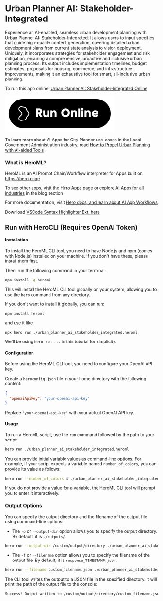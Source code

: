 # Urban Planner AI: Stakeholder-Integrated

Experience an AI-enabled, seamless urban development planning with Urban Planner AI: Stakeholder-Integrated. It allows users to input specifics that guide high-quality content generation, covering detailed urban development plans from current state analysis to vision deployment. Uniquely, it incorporates strategies for stakeholder engagement and risk mitigation, ensuring a comprehensive, proactive and inclusive urban planning process. Its output includes implementation timelines, budget estimates, proposals for housing, commerce, and infrastructure improvements, making it an exhaustive tool for smart, all-inclusive urban planning.

To run this app online: [Urban Planner AI: Stakeholder-Integrated Online](https://hero.page/app/urban-planner-ai:-stakeholder-integrated-ai-powered-inclusive-urban-development/v7MaDq4AIJZFNwDPEcou)

[![Run Urban Planner AI: Stakeholder-Integrated Online](/assets/run.svg)](https://hero.page/app/urban-planner-ai:-stakeholder-integrated-ai-powered-inclusive-urban-development/v7MaDq4AIJZFNwDPEcou)

To learn more about AI Apps for City Planner use-cases in the Local Government Administration industry, read [How to Propel Urban Planning with AI-aided Tools](https://hero.page/blog/ai/local-government-administration/how-to-propel-urban-planning-with-ai-aided-tools/171020)

### What is HeroML?
HeroML is an AI Prompt Chain/Workflow interpreter for Apps built on https://hero.page 

To see other apps, visit the [Hero Apps](https://hero.page/apps) page or explore [AI Apps for all industries](https://hero.page/blog) in the blog section

For more documentation, visit [Hero docs, and learn about AI App Workflows](https://hero.page/tutorials/introduction-to-heroml)

Download [VSCode Syntax Highlighter Ext. here](https://marketplace.visualstudio.com/items?itemName=hero-page.heroml)

## Run with HeroCLI (Requires OpenAI Token)

#### Installation

To install the HeroML CLI tool, you need to have Node.js and npm (comes with Node.js) installed on your machine. If you don't have these, please install them first. 

Then, run the following command in your terminal:

```bash
npm install -g heroml
```

This will install the HeroML CLI tool globally on your system, allowing you to use the `hero` command from any directory.

If you don't want to install it globally, you can run:

```bash
npm install heroml
```

and use it like:

```bash
npx hero run ./urban_planner_ai_stakeholder_integrated.heroml
```

We'll be using `hero run ...` in this tutorial for simplicity.

#### Configuration

Before using the HeroML CLI tool, you need to configure your OpenAI API key. 

Create a `heroconfig.json` file in your home directory with the following content:

```json
{
  "openaiApiKey": "your-openai-api-key"
}
```

Replace `"your-openai-api-key"` with your actual OpenAI API key.

#### Usage

To run a HeroML script, use the `run` command followed by the path to your script:

```bash
hero run ./urban_planner_ai_stakeholder_integrated.heroml
```

You can provide initial variable values as command-line options. For example, if your script expects a variable named `number_of_colors`, you can provide its value as follows:

```bash
hero run --number_of_colors 4 ./urban_planner_ai_stakeholder_integrated.heroml
```

If you do not provide a value for a variable, the HeroML CLI tool will prompt you to enter it interactively.

### Output Options

You can specify the output directory and the filename of the output file using command-line options:

- The `-o` or `--output-dir` option allows you to specify the output directory. By default, it is `./outputs/`.

```bash
hero run --output-dir /custom/output/directory ./urban_planner_ai_stakeholder_integrated.heroml
```

- The `-f` or `--filename` option allows you to specify the filename of the output file. By default, it is `response_TIMESTAMP.json`.

```bash
hero run --filename custom_filename.json ./urban_planner_ai_stakeholder_integrated.heroml
```

The CLI tool writes the output to a JSON file in the specified directory. It will print the path of the output file to the console:

```bash
Success! Output written to /custom/output/directory/custom_filename.json
```

